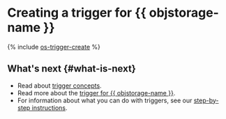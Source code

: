 # Creating a trigger for {{ objstorage-name }}

{% include [os-trigger-create](../../../_includes/functions/os-trigger-create.md) %}

## What's next {#what-is-next}

- Read about [trigger concepts](../../concepts/trigger/index.md).
- Read more about the [trigger for {{ objstorage-name }}](../../concepts/trigger/os-trigger.md).
- For information about what you can do with triggers, see our [step-by-step instructions](../../operations/index.md).


